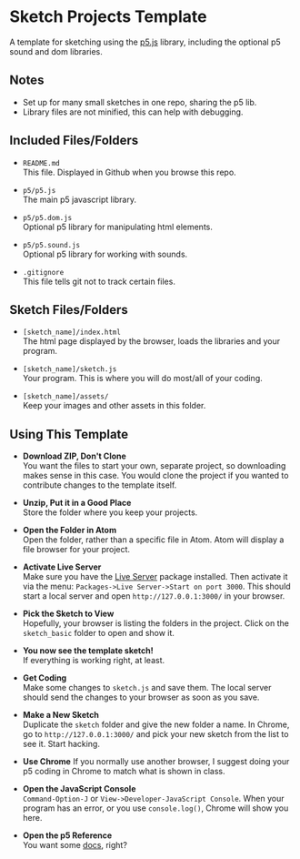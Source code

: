 # Sketch Projects Template

A template for sketching using the [p5.js](http://p5js.org/) library, including the optional p5 sound and dom libraries.

## Notes
- Set up for many small sketches in one repo, sharing the p5 lib.
- Library files are not minified, this can help with debugging.


## Included Files/Folders
- `README.md`  
  This file. Displayed in Github when you browse this repo.

- `p5/p5.js`  
  The main p5 javascript library.

- `p5/p5.dom.js`  
  Optional p5 library for manipulating html elements.

- `p5/p5.sound.js`  
  Optional p5 library for working with sounds.

- `.gitignore`  
  This file tells git not to track certain files.

## Sketch Files/Folders
- `[sketch_name]/index.html`  
  The html page displayed by the browser, loads the libraries and your program.

- `[sketch_name]/sketch.js`  
  Your program. This is where you will do most/all of your coding.

- `[sketch_name]/assets/`  
  Keep your images and other assets in this folder.


## Using This Template
- **Download ZIP, Don't Clone**  
  You want the files to start your own, separate project, so downloading makes sense in this case. You would clone the project if you wanted to contribute changes to the template itself.

- **Unzip, Put it in a Good Place**  
  Store the folder where you keep your projects.

- **Open the Folder in Atom**  
  Open the folder, rather than a specific file in Atom. Atom will display a file browser for your project.

- **Activate Live Server**  
  Make sure you have the [Live Server](https://atom.io/packages/atom-live-server) package installed. Then activate it via the menu: `Packages->Live Server->Start on port 3000`. This should start a local server and open `http://127.0.0.1:3000/` in your browser.

- **Pick the Sketch to View**  
  Hopefully, your browser is listing the folders in the project. Click on the `sketch_basic` folder to open and show it.

- **You now see the template sketch!**  
  If everything is working right, at least.

- **Get Coding**  
  Make some changes to `sketch.js` and save them. The local server should send the changes to your browser as soon as you save.

- **Make a New Sketch**  
  Duplicate the `sketch` folder and give the new folder a name. In Chrome, go to `http://127.0.0.1:3000/` and pick your new sketch from the list to see it. Start hacking.

- **Use Chrome**
  If you normally use another browser, I suggest doing your p5 coding in Chrome to match what is shown in class.

- **Open the JavaScript Console**  
  `Command-Option-J` or `View->Developer-JavaScript Console`. When your program has an error, or you use `console.log()`, Chrome will show you here.

- **Open the p5 Reference**  
  You want some [docs](http://p5js.org/reference/), right?
